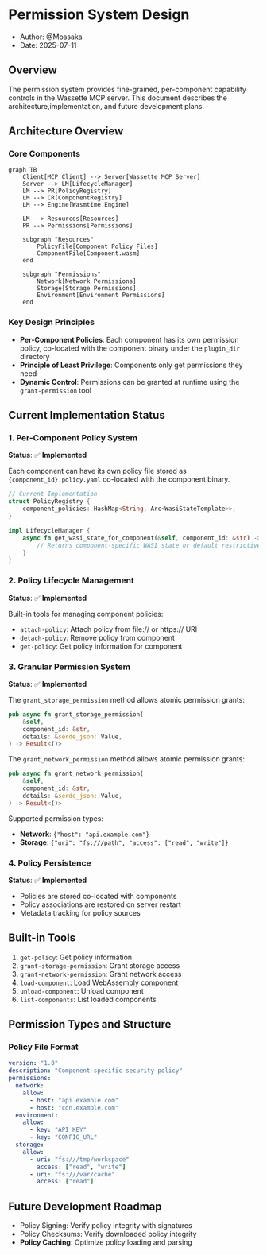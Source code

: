 # Permission System Design


- Author: @Mossaka
- Date: 2025-07-11


## Overview

The permission system provides fine-grained, per-component capability controls in the Wassette MCP server. This document describes the architecture,implementation, and future development plans.

## Architecture Overview

### Core Components

```mermaid
graph TB
    Client[MCP Client] --> Server[Wassette MCP Server]
    Server --> LM[LifecycleManager]
    LM --> PR[PolicyRegistry]
    LM --> CR[ComponentRegistry]
    LM --> Engine[Wasmtime Engine]
    
    LM --> Resources[Resources]
    PR --> Permissions[Permissions]

    subgraph "Resources"
        PolicyFile[Component Policy Files]
        ComponentFile[Component.wasm]
    end
    
    subgraph "Permissions"
        Network[Network Permissions]
        Storage[Storage Permissions]
        Environment[Environment Permissions]
    end
```

### Key Design Principles

- **Per-Component Policies**: Each component has its own permission policy, co-located with the component binary under the `plugin_dir` directory
- **Principle of Least Privilege**: Components only get permissions they need
- **Dynamic Control**: Permissions can be granted at runtime using the `grant-permission` tool


## Current Implementation Status

### 1. Per-Component Policy System

**Status**: ✅ **Implemented**

Each component can have its own policy file stored as `{component_id}.policy.yaml` co-located with the component binary.

```rust
// Current Implementation
struct PolicyRegistry {
    component_policies: HashMap<String, Arc<WasiStateTemplate>>,
}

impl LifecycleManager {
    async fn get_wasi_state_for_component(&self, component_id: &str) -> Result<WasiState> {
        // Returns component-specific WASI state or default restrictive policy
    }
}
```

### 2. Policy Lifecycle Management

**Status**: ✅ **Implemented**

Built-in tools for managing component policies:

- `attach-policy`: Attach policy from file:// or https:// URI
- `detach-policy`: Remove policy from component
- `get-policy`: Get policy information for component

### 3. Granular Permission System

**Status**: ✅ **Implemented**

The `grant_storage_permission` method allows atomic permission grants:

```rust
pub async fn grant_storage_permission(
    &self,
    component_id: &str,
    details: &serde_json::Value,
) -> Result<()>
```

The `grant_network_permission` method allows atomic permission grants:

```rust
pub async fn grant_network_permission(
    &self,
    component_id: &str,
    details: &serde_json::Value,
) -> Result<()>
```

Supported permission types:
- **Network**: `{"host": "api.example.com"}`
- **Storage**: `{"uri": "fs:///path", "access": ["read", "write"]}`

### 4. Policy Persistence

**Status**: ✅ **Implemented**

- Policies are stored co-located with components
- Policy associations are restored on server restart
- Metadata tracking for policy sources

## Built-in Tools

1. `get-policy`: Get policy information
2. `grant-storage-permission`: Grant storage access
3. `grant-network-permission`: Grant network access
4. `load-component`: Load WebAssembly component
5. `unload-component`: Unload component
6. `list-components`: List loaded components

## Permission Types and Structure

### Policy File Format

```yaml
version: "1.0"
description: "Component-specific security policy"
permissions:
  network:
    allow:
      - host: "api.example.com"
      - host: "cdn.example.com"
  environment:
    allow:
      - key: "API_KEY"
      - key: "CONFIG_URL"
  storage:
    allow:
      - uri: "fs:///tmp/workspace"
        access: ["read", "write"]
      - uri: "fs:///var/cache"
        access: ["read"]
```

## Future Development Roadmap

- Policy Signing: Verify policy integrity with signatures
- Policy Checksums: Verify downloaded policy integrity
- **Policy Caching**: Optimize policy loading and parsing
